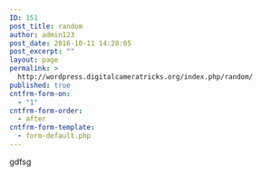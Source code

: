 ```yaml
---
ID: 151
post_title: random
author: admin123
post_date: 2016-10-11 14:28:05
post_excerpt: ""
layout: page
permalink: >
  http://wordpress.digitalcameratricks.org/index.php/random/
published: true
cntfrm-form-on:
  - "1"
cntfrm-form-order:
  - after
cntfrm-form-template:
  - form-default.php
---
```

gdfsg

